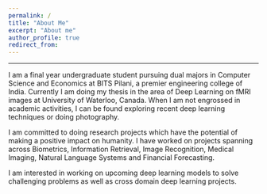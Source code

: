 ```yaml
---
permalink: /
title: "About Me"
excerpt: "About me"
author_profile: true
redirect_from: 
---
```

***
I am a final year undergraduate student pursuing dual majors in Computer Science and Economics at BITS Pilani, a premier engineering college of India. Currently I am doing my thesis in the area of Deep Learning on fMRI images at University of Waterloo, Canada. When I am not engrossed in academic activities, I can be found exploring recent deep learning techniques or doing photography.

I am committed to doing research projects which have the potential of making a positive impact on humanity. I have worked on projects spanning across Biometrics, Information Retrieval, Image Recognition, Medical Imaging, Natural Language Systems and Financial Forecasting.

I am interested in working on upcoming deep learning models to solve challenging problems as well as cross domain deep learning projects.
